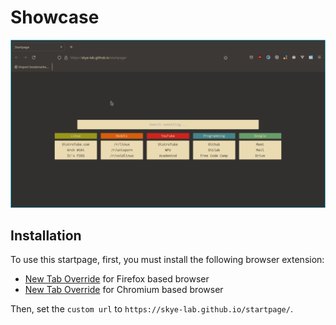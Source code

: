 # Showcase

![screenshot demo](./demo.png)

## Installation

To use this startpage, first, you must install the following browser extension:

- [New Tab Override](https://addons.mozilla.org/en-US/firefox/addon/new-tab-override/) for Firefox based browser
- [New Tab Override](https://chrome.google.com/webstore/detail/new-tab-override/fjcmlondipcnnpmbcollgifldmajfonf/) for Chromium based browser

Then, set the `custom url` to `https://skye-lab.github.io/startpage/`.
